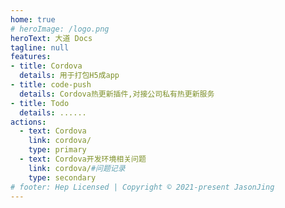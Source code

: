 ```yaml
---
home: true
# heroImage: /logo.png
heroText: 大道 Docs
tagline: null
features:
- title: Cordova
  details: 用于打包H5成app
- title: code-push
  details: Cordova热更新插件,对接公司私有热更新服务
- title: Todo
  details: ......
actions:
  - text: Cordova
    link: cordova/
    type: primary
  - text: Cordova开发环境相关问题
    link: cordova/#问题记录
    type: secondary
# footer: Hep Licensed | Copyright © 2021-present JasonJing
---
```


<!-- # docs -->

<!-- [vuepress](https://v2.vuepress.vuejs.org/zh/) -->
<!-- [首页](../README.md) -->

<!-- [Cordova](cordova.html) -->
<!-- https://v2.vuepress.vuejs.org/zh/reference/default-theme/frontmatter.html#home -->